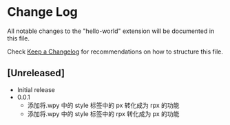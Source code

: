 # Change Log

All notable changes to the "hello-world" extension will be documented in this file.

Check [Keep a Changelog](http://keepachangelog.com/) for recommendations on how to structure this file.

## [Unreleased]

- Initial release
- 0.0.1
  - 添加将.wpy 中的 style 标签中的 px 转化成为 rpx 的功能
  - 添加将.wpy 中的 style 标签中的 rpx 转化成为 px 的功能
